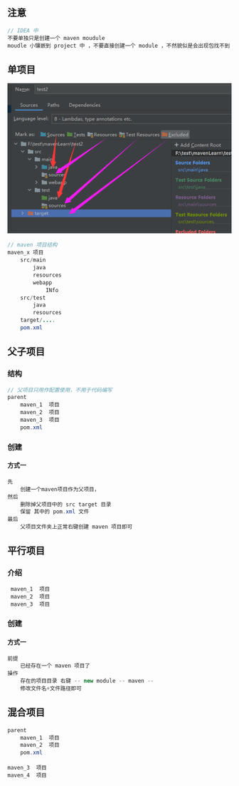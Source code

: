 

## 注意

```java
// IDEA 中
不要单独只是创建一个 maven moudule
moudle 小镶嵌到 project 中 ，不要直接创建一个 module ，不然貌似是会出现包找不到！！！   
```



## 单项目

![image-20210311060429536](image-20210311060429536.png)

```java
// maven 项目结构
maven_x 项目
    src/main
    	java
    	resources
    	webapp
    		INfo
    src/test
    	java
    	resources
    target/....
    pom.xml
```



## 父子项目

### 结构

```java
// 父项目只用作配置使用，不用于代码编写
parent
    maven_1  项目
    maven_2  项目
    maven_3  项目
    pom.xml
```

### 创建

#### 方式一

```java
先
    创建一个maven项目作为父项目，
然后
    删除掉父项目中的 src target 目录
    保留 其中的 pom.xml 文件
最后
    父项目文件夹上正常右键创建 maven 项目即可
```



## 平行项目

### 介绍

```java
 maven_1  项目
 maven_2  项目
 maven_3  项目     
```

### 创建

#### 方式一

```java
前提
    已经存在一个 maven 项目了
操作
    存在的项目目录 右键 -- new module -- maven -- 
    修改文件名+文件路径即可
```



## 混合项目

```java
parent
    maven_1  项目
    maven_2  项目
    pom.xml
    
maven_3  项目    
maven_4  项目    
```

